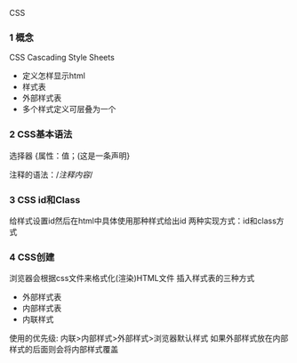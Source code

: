 CSS
### 1 概念
CSS Cascading Style Sheets
- 定义怎样显示html
- 样式表
- 外部样式表
- 多个样式定义可层叠为一个

### 2 CSS基本语法
选择器 {属性：值；(这是一条声明} 

注释的语法：/*注释内容*/

### 3 CSS id和Class
给样式设置id然后在html中具体使用那种样式给出id
两种实现方式：id和class方式

### 4 CSS创建
浏览器会根据css文件来格式化(渲染)HTML文件
插入样式表的三种方式
- 外部样式表
- 内部样式表
- 内联样式

使用的优先级: 内联>内部样式>外部样式>浏览器默认样式
如果外部样式放在内部样式的后面则会将内部样式覆盖
